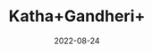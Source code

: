 ---
title: 'Katha+Gandheri+'
date: '2022-08-24' 
metatag: '' 
inventory: '0' 
draft: false 
# meta description 
shortDescripton: ''
description: 'stone'
longdescription: ''
featured: True
# product Price
price: '50.0'
# Product Short Description
shortDescription: ''
productID: '6370EBA5-1E23-ED11-9968-005056B3A416'
type: 'products'
category: 'stone' 
thumnailproduct: 'https://aminsaddiquidawakhana.eralive.net/images/products/6370EBA5-1E23-ED11-9968-005056B3A4161.png' 
images:
  - image: 'images/products/6370EBA5-1E23-ED11-9968-005056B3A4161.png'  
Variants:
---